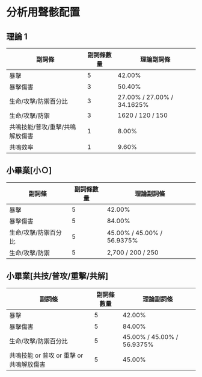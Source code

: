 # 分析用聲骸配置

## 理論 1

| 副詞條                          | 副詞條數量 | 理論副詞條                 |
| ------------------------------- | ---------- | -------------------------- |
| 暴擊                            | 5          | 42.00%                     |
| 暴擊傷害                        | 3          | 50.40%                     |
| 生命/攻擊/防禦百分比            | 3          | 27.00% / 27.00% / 34.1625% |
| 生命/攻擊/防禦                  | 3          | 1620 / 120 / 150           |
| 共鳴技能/普攻/重擊/共鳴解放傷害 | 1          | 8.00%                      |
| 共鳴效率                        | 1          | 9.60%                      |

## 小畢業\[小Ｏ\]

| 副詞條               | 副詞條數量 | 理論副詞條                 |
| -------------------- | ---------- | -------------------------- |
| 暴擊                 | 5          | 42.00%                     |
| 暴擊傷害             | 5          | 84.00%                     |
| 生命/攻擊/防禦百分比 | 5          | 45.00% / 45.00% / 56.9375% |
| 生命/攻擊/防禦       | 5          | 2,700 / 200 / 250          |

## 小畢業\[共技/普攻/重擊/共解\]

| 副詞條                                   | 副詞條數量 | 理論副詞條                 |
| ---------------------------------------- | ---------- | -------------------------- |
| 暴擊                                     | 5          | 42.00%                     |
| 暴擊傷害                                 | 5          | 84.00%                     |
| 生命/攻擊/防禦百分比                     | 5          | 45.00% / 45.00% / 56.9375% |
| 共鳴技能 or 普攻 or 重擊 or 共鳴解放傷害 | 5          | 45.00%                     |
